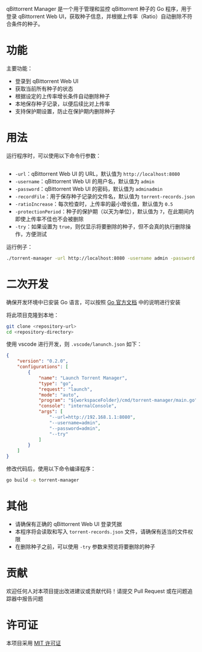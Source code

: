 qBittorrent Manager 是一个用于管理和监控 qBittorrent 种子的 Go 程序，用于登录 qBittorrent Web UI，获取种子信息，并根据上传率（Ratio）自动删除不符合条件的种子。

# 功能

主要功能：
- 登录到 qBittorrent Web UI
- 获取当前所有种子的状态
- 根据设定的上传率增长条件自动删除种子
- 本地保存种子记录，以便后续比对上传率
- 支持保护期设置，防止在保护期内删除种子

# 用法

运行程序时，可以使用以下命令行参数：

```
```


- `-url`：qBittorrent Web UI 的 URL，默认值为 `http://localhost:8080`
- `-username`：qBittorrent Web UI 的用户名，默认值为 `admin`
- `-password`：qBittorrent Web UI 的密码，默认值为 `adminadmin`
- `-recordFile`：用于保存种子记录的文件名，默认值为 `torrent-records.json`
- `-ratioIncrease`：每次检查时，上传率的最小增长值，默认值为 `0.5`
- `-protectionPeriod`：种子的保护期（以天为单位），默认值为 `7`，在此期间内即使上传率不佳也不会被删除
- `-try`：如果设置为 `true`，则仅显示将要删除的种子，但不会真的执行删除操作，方便测试

运行例子：

```bash
./torrent-manager -url http://localhost:8080 -username admin -password adminadmin -recordFile torrent-records.json -ratioIncrease 0.5 -protectionPeriod 7 -try false
```

# 二次开发
确保开发环境中已安装 Go 语言，可以按照 [Go 官方文档](https://golang.org/doc/install) 中的说明进行安装

将此项目克隆到本地：

```bash
git clone <repository-url>
cd <repository-directory>
```

使用 vscode 进行开发，则 `.vscode/lanunch.json` 如下：

```json
{
    "version": "0.2.0",
    "configurations": [
        {
            "name": "Launch Torrent Manager",
            "type": "go",
            "request": "launch",
            "mode": "auto",
            "program": "${workspaceFolder}/cmd/torrent-manager/main.go",
            "console": "internalConsole",
            "args": [
                "--url=http://192.168.1.1:8080",
                "--username=admin",
                "--password=admin",
                "--try"
            ]
        }
    ]
}
```

修改代码后，使用以下命令编译程序：
   
```bash
go build -o torrent-manager
```

# 其他

- 请确保有正确的 qBittorrent Web UI 登录凭据
- 本程序将会读取和写入 `torrent-records.json` 文件，请确保有适当的文件权限
- 在删除种子之前，可以使用 `-try` 参数来预览将要删除的种子

# 贡献

欢迎任何人对本项目提出改进建议或贡献代码！请提交 Pull Request 或在问题追踪器中报告问题

# 许可证

本项目采用 [MIT 许可证](LICENSE)
